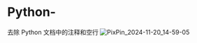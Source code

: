 # Python-
去除 Python 文档中的注释和空行
![PixPin_2024-11-20_14-59-05](https://github.com/user-attachments/assets/630513aa-337c-4d3d-822c-0957a2f95ef0)
